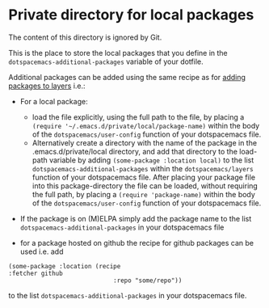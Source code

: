 # Private directory for local packages

The content of this directory is ignored by Git.

This is the place to store the local packages that you define in the
`dotspacemacs-additional-packages` variable of your dotfile.

Additional packages can be added using the same recipe as for [adding packages
to layers](https://develop.spacemacs.org/doc/LAYERS.html#packagesel) i.e.:

- For a local package:
  - load the file explicitly, using the full path to the file, by placing a
  `(require '~/.emacs.d/private/local/package-name)` within the body of the
  `dotspacemacs/user-config` function of your dotspacemacs file.
  - Alternatively create a directory with the name of the package in the
  .emacs.d/private/local directory, and add that directory to the load-path
  variable by adding `(some-package :location local)` to the list
  `dotspacemacs-additional-packages` within the `dotspacemacs/layers` function
  of your dotspacemacs file. After placing your package file into this
  package-directory the file can be loaded, without requiring the full path, by
  placing a `(require 'package-name)` within the body of the
  `dotspacemacs/user-config` function of your dotspacemacs file.

- If the package is on (M)ELPA simply add the package name to the list
  `dotspacemacs-additional-packages` in your dotspacemacs file

- for a package hosted on github the recipe for github packages can be used i.e. add

```
(some-package :location (recipe
:fetcher github
                             :repo "some/repo"))
```

to the list `dotspacemacs-additional-packages` in your dotspacemacs file.
